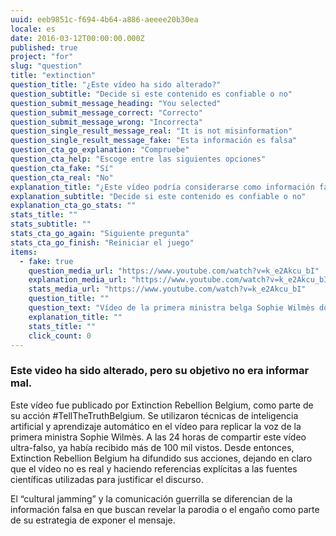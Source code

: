```yaml
---
uuid: eeb9851c-f694-4b64-a886-aeeee20b30ea
locale: es
date: 2016-03-12T00:00:00.000Z
published: true
project: "for"
slug: "question"
title: "extinction"
question_title: "¿Este vídeo ha sido alterado?"
question_subtitle: "Decide si este contenido es confiable o no"
question_submit_message_heading: "You selected"
question_submit_message_correct: "Correcto"
question_submit_message_wrong: "Incorrecta"
question_single_result_message_real: "It is not misinformation"
question_single_result_message_fake: "Esta información es falsa"
question_cta_go_explanation: "Compruebe"
question_cta_help: "Escoge entre las siguientes opciones"
question_cta_fake: "Sí"
question_cta_real: "No"
explanation_title: "¿Este vídeo podría considerarse como información falsa?"
explanation_subtitle: "Decide si este contenido es confiable o no"
explanation_cta_go_stats: ""
stats_title: ""
stats_subtitle: ""
stats_cta_go_again: "Siguiente pregunta"
stats_cta_go_finish: "Reiniciar el juego"
items:
  - fake: true
    question_media_url: "https://www.youtube.com/watch?v=k_e2Akcu_bI"
    explanation_media_url: "https://www.youtube.com/watch?v=k_e2Akcu_bI"
    stats_media_url: "https://www.youtube.com/watch?v=k_e2Akcu_bI"
    question_title: ""
    question_text: "Vídeo de la primera ministra belga Sophie Wilmès donde afirma que las epidemias globales recientes como el SARS, la Ebola, la gripe porcina y el Covid-19 están directamente vinculadas a  'la explotación y destrucción humana del medioambiente'."
    explanation_title: ""
    stats_title: ""
    click_count: 0
---
```

### Este video ha sido alterado, pero su objetivo no era informar mal. 


Este vídeo fue publicado por Extinction Rebellion Belgium, como parte de su acción #TellTheTruthBelgium. Se utilizaron técnicas de inteligencia artificial y aprendizaje automático en el vídeo para replicar la voz de la primera ministra Sophie Wilmès. A las 24 horas de compartir este vídeo ultra-falso, ya había recibido más de 100 mil vistos. Desde entonces, Extinction Rebellion Belgium ha difundido sus acciones, dejando en claro que el vídeo no es real y haciendo referencias explícitas a las fuentes científicas utilizadas para justificar el discurso. 

El “cultural jamming” y la comunicación guerrilla  se diferencian de la información falsa en que buscan revelar la parodia o el engaño como parte de su estrategia de exponer el mensaje.
